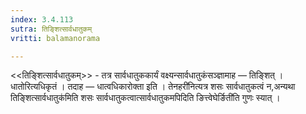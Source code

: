 ```yaml
---
index: 3.4.113
sutra: तिङ्शित्सार्वधातुकम्
vritti: balamanorama

---
```

<<तिङ्शित्सार्वधातुकम्>> - तत्र सार्वधातुककार्यं वक्ष्यन्सार्वधातुकंसञ्ज्ञामाह —  तिङ्शित् । धातोरित्यधिकृतं । तदाह — धात्वधिकारोक्ता इति । तेनहरी॑नित्यत्र शसः सार्वधातुकत्वं न,अन्यथा तिङ्शित्सार्वधातुक॑मिति शसः सार्वधातुकत्वात्सार्वधातुकमपिदिति ङित्त्वेघेर्ङिती॑ति गुणः स्यात् । 